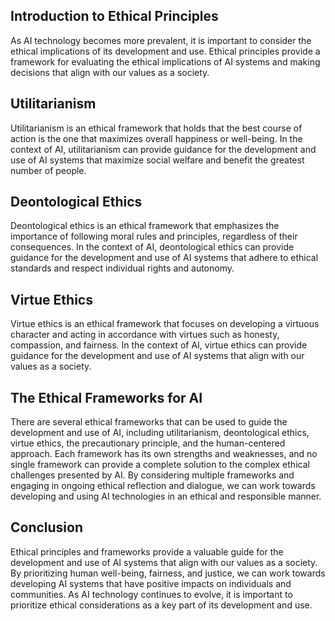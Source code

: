 

Introduction to Ethical Principles
----------------------------------

As AI technology becomes more prevalent, it is important to consider the ethical implications of its development and use. Ethical principles provide a framework for evaluating the ethical implications of AI systems and making decisions that align with our values as a society.

Utilitarianism
--------------

Utilitarianism is an ethical framework that holds that the best course of action is the one that maximizes overall happiness or well-being. In the context of AI, utilitarianism can provide guidance for the development and use of AI systems that maximize social welfare and benefit the greatest number of people.

Deontological Ethics
--------------------

Deontological ethics is an ethical framework that emphasizes the importance of following moral rules and principles, regardless of their consequences. In the context of AI, deontological ethics can provide guidance for the development and use of AI systems that adhere to ethical standards and respect individual rights and autonomy.

Virtue Ethics
-------------

Virtue ethics is an ethical framework that focuses on developing a virtuous character and acting in accordance with virtues such as honesty, compassion, and fairness. In the context of AI, virtue ethics can provide guidance for the development and use of AI systems that align with our values as a society.

The Ethical Frameworks for AI
-----------------------------

There are several ethical frameworks that can be used to guide the development and use of AI, including utilitarianism, deontological ethics, virtue ethics, the precautionary principle, and the human-centered approach. Each framework has its own strengths and weaknesses, and no single framework can provide a complete solution to the complex ethical challenges presented by AI. By considering multiple frameworks and engaging in ongoing ethical reflection and dialogue, we can work towards developing and using AI technologies in an ethical and responsible manner.

Conclusion
----------

Ethical principles and frameworks provide a valuable guide for the development and use of AI systems that align with our values as a society. By prioritizing human well-being, fairness, and justice, we can work towards developing AI systems that have positive impacts on individuals and communities. As AI technology continues to evolve, it is important to prioritize ethical considerations as a key part of its development and use.
